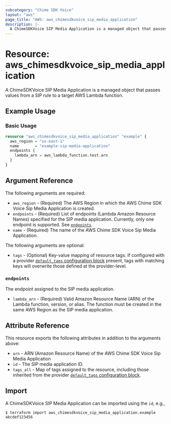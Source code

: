 ```yaml
---
subcategory: "Chime SDK Voice"
layout: "aws"
page_title: "AWS: aws_chimesdkvoice_sip_media_application"
description: |-
  A ChimeSDKVoice SIP Media Application is a managed object that passes values from a SIP rule to a target AWS Lambda function.
---
```


# Resource: aws_chimesdkvoice_sip_media_application

A ChimeSDKVoice SIP Media Application is a managed object that passes values from a SIP rule to a target AWS Lambda function.

## Example Usage

### Basic Usage

```terraform
resource "aws_chimesdkvoice_sip_media_application" "example" {
  aws_region = "us-east-1"
  name       = "example-sip-media-application"
  endpoints {
    lambda_arn = aws_lambda_function.test.arn
  }
}
```

## Argument Reference

The following arguments are required:

* `aws_region` - (Required) The AWS Region in which the AWS Chime SDK Voice Sip Media Application is created.
* `endpoints` - (Required)  List of endpoints (Lambda Amazon Resource Names) specified for the SIP media application. Currently, only one endpoint is supported. See [`endpoints`](#endpoints).
* `name` - (Required) The name of the AWS Chime SDK Voice Sip Media Application.

The following arguments are optional:

* `tags` - (Optional) Key-value mapping of resource tags. If configured with a provider [`default_tags` configuration block](/docs/providers/aws/index.html#default_tags-configuration-block) present, tags with matching keys will overwrite those defined at the provider-level.

### `endpoints`

The endpoint assigned to the SIP media application.

* `lambda_arn` - (Required) Valid Amazon Resource Name (ARN) of the Lambda function, version, or alias. The function must be created in the same AWS Region as the SIP media application.

## Attribute Reference

This resource exports the following attributes in addition to the arguments above:

* `arn` -  ARN (Amazon Resource Name) of the AWS Chime SDK Voice Sip Media Application
* `id` - The SIP media application ID.
* `tags_all` - Map of tags assigned to the resource, including those inherited from the provider [`default_tags` configuration block](/docs/providers/aws/index.html#default_tags-configuration-block).

## Import

A ChimeSDKVoice SIP Media Application can be imported using the `id`, e.g.,

```
$ terraform import aws_chimesdkvoice_sip_media_application.example abcdef123456
```
